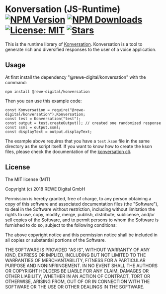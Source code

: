 # Konversation (JS-Runtime) [![NPM Version][npm-image]][npm-url] [![NPM Downloads][downloads-image]][npm-url] [![License: MIT][mit-image]][mit-url] [![Stars][star-img]][star-url]

This is the runtime library of [Konversation][github-url]. Konversation is a tool to generate rich and
diversified responses to the user of a voice application.

## Usage

At first install the dependency "@rewe-digital/konversation" with the command:

    npm install @rewe-digital/konversation

Then you can use this example code:

    const Konversation = require("@rewe-digital/konversation").Konversation;
    const test = Konversation("test");
    const output = test.createOutput(); // created one randomized response
    const ssml = output.ssml;
    const displayText = output.displayText;
    
The example above requires that you have a `test.kson` file in the same directory as the script itself.
If you want to know how to create the kson files, please check the documentation of the
[konversation cli][cli-readme-url].

## License

The MIT license (MIT)

Copyright (c) 2018 REWE Digital GmbH

Permission is hereby granted, free of charge, to any person obtaining a copy of this software and associated
documentation files (the "Software"), to deal in the Software without restriction, including without limitation the
rights to use, copy, modify, merge, publish, distribute, sublicense, and/or sell copies of the Software, and to permit
persons to whom the Software is furnished to do so, subject to the following conditions:

The above copyright notice and this permission notice shall be included in all copies or substantial portions of the
Software.

THE SOFTWARE IS PROVIDED "AS IS", WITHOUT WARRANTY OF ANY KIND, EXPRESS OR IMPLIED, INCLUDING BUT NOT LIMITED TO THE
WARRANTIES OF MERCHANTABILITY, FITNESS FOR A PARTICULAR PURPOSE AND NONINFRINGEMENT. IN NO EVENT SHALL THE AUTHORS OR
COPYRIGHT HOLDERS BE LIABLE FOR ANY CLAIM, DAMAGES OR OTHER LIABILITY, WHETHER IN AN ACTION OF CONTRACT, TORT OR
OTHERWISE, ARISING FROM, OUT OF OR IN CONNECTION WITH THE SOFTWARE OR THE USE OR OTHER DEALINGS IN THE SOFTWARE.

[travis-image]: https://travis-ci.com/rewe-digital/Konversation.svg?branch=master
[travis-url]: https://travis-ci.com/rewe-digital/Konversation
[npm-image]: https://img.shields.io/npm/v/@rewe-digital/konversation.svg
[npm-url]: https://npmjs.org/package/@rewe-digital/konversation
[downloads-image]: https://img.shields.io/npm/dm/@rewe-digital/konversation.svg
[mit-image]: https://img.shields.io/badge/License-MIT-yellow.svg
[mit-url]: https://opensource.org/licenses/MIT
[github-url]: https://github.com/rewe-digital/Konversation
[cli-readme-url]: https://github.com/rewe-digital/Konversation/blob/master/cli/readme.md
[star-img]: https://img.shields.io/github/stars/rewe-digital/Konversation.svg?style=social&label=Star&maxAge=3600
[star-url]: https://github.com/rewe-digital/Konversation/stargazers